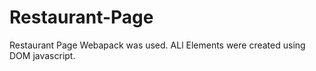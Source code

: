 # Restaurant-Page
Restaurant Page
Webapack was used.
ALl Elements were created using DOM javascript.